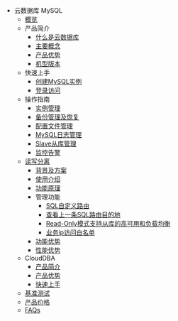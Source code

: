 * 云数据库 MySQL
    * [概览](database/udb-mysql/overview)
    * 产品简介
        * [什么是云数据库](database/udb-mysql/product/concepts)
        * [主要概念](database/udb-mysql/product/Terminology)
        * [产品优势](database/udb-mysql/product/superiority)
        * [机型版本](database/udb-mysql/product/version)
    * 快速上手
        * [创建MySQL实例](database/udb-mysql/quick/create)
        * [登录访问](database/udb-mysql/quick/login)
    * 操作指南
        * [实例管理](database/udb-mysql/guide/instance)
        * [备份管理及恢复](database/udb-mysql/guide/backup)
        * [配置文件管理](database/udb-mysql/guide/config)
        * [MySQL日志管理](database/udb-mysql/guide/log)
        * [Slave从库管理](database/udb-mysql/guide/slave)
        * [监控告警](database/udb-mysql/guide/monitor)
    * [读写分离](database/udb-mysql/rwrouter)
        * [背景及方案](database/udb-mysql/rwrouter/scheme)
        * [使用介绍](database/udb-mysql/rwrouter/guide)
        * [功能原理](database/udb-mysql/rwrouter/theory)
        * 管理功能
            * [SQL自定义路由](database/udb-mysql/rwrouter/manage/sql)
            * [查看上一条SQL路由目的地](database/udb-mysql/rwrouter/manage/destination)
            * [Read-Only模式支持从库的高可用和负载均衡](database/udb-mysql/rwrouter/manage/read)
            * [业务ip访问白名单](database/udb-mysql/rwrouter/manage/access)
        * [功能优势](database/udb-mysql/rwrouter/superiority)
        * [性能优势](database/udb-mysql/rwrouter/performance)
    * CloudDBA
        * [产品简介](database/udb-mysql/clouddba/product)
        * [产品优势](database/udb-mysql/clouddba/superiority)
        * [快速上手](database/udb-mysql/clouddba/quick)
    * [基准测试](database/udb-mysql/test)
    * [产品价格](database/udb-mysql/price)
    * [FAQs](database/udb-mysql/faqs)
    
    
        
